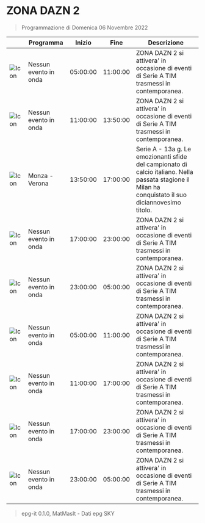 # ZONA DAZN 2
> Programmazione di Domenica 06 Novembre 2022

||Programma|Inizio|Fine|Descrizione|
|---|---|---|---|---|
|![Icon](https://guidatv.sky.it/uuid/d210f347-cfdb-4d7e-ae08-1f93c404fc8d/cover?md5ChecksumParam=290baf03a80c7aec58d960086d34c9bc&sid=535)|Nessun evento in onda|05:00:00|11:00:00|ZONA DAZN 2 si attivera&#039; in occasione di eventi di Serie A TIM trasmessi in contemporanea.
|![Icon](https://guidatv.sky.it/uuid/d210f347-cfdb-4d7e-ae08-1f93c404fc8d/cover?md5ChecksumParam=290baf03a80c7aec58d960086d34c9bc&sid=535)|Nessun evento in onda|11:00:00|13:50:00|ZONA DAZN 2 si attivera&#039; in occasione di eventi di Serie A TIM trasmessi in contemporanea.
|![Icon](https://guidatv.sky.it/uuid/30650aa0-1830-45fe-840d-36856183a4f0/cover?md5ChecksumParam=290baf03a80c7aec58d960086d34c9bc&sid=535)|Monza - Verona|13:50:00|17:00:00|Serie A - 13a g. Le emozionanti sfide del campionato di calcio italiano. Nella passata stagione il Milan ha conquistato il suo diciannovesimo titolo.
|![Icon](https://guidatv.sky.it/uuid/d210f347-cfdb-4d7e-ae08-1f93c404fc8d/cover?md5ChecksumParam=290baf03a80c7aec58d960086d34c9bc&sid=535)|Nessun evento in onda|17:00:00|23:00:00|ZONA DAZN 2 si attivera&#039; in occasione di eventi di Serie A TIM trasmessi in contemporanea.
|![Icon](https://guidatv.sky.it/uuid/d210f347-cfdb-4d7e-ae08-1f93c404fc8d/cover?md5ChecksumParam=290baf03a80c7aec58d960086d34c9bc&sid=535)|Nessun evento in onda|23:00:00|05:00:00|ZONA DAZN 2 si attivera&#039; in occasione di eventi di Serie A TIM trasmessi in contemporanea.
|![Icon](https://guidatv.sky.it/uuid/d210f347-cfdb-4d7e-ae08-1f93c404fc8d/cover?md5ChecksumParam=290baf03a80c7aec58d960086d34c9bc&sid=535)|Nessun evento in onda|05:00:00|11:00:00|ZONA DAZN 2 si attivera&#039; in occasione di eventi di Serie A TIM trasmessi in contemporanea.
|![Icon](https://guidatv.sky.it/uuid/d210f347-cfdb-4d7e-ae08-1f93c404fc8d/cover?md5ChecksumParam=290baf03a80c7aec58d960086d34c9bc&sid=535)|Nessun evento in onda|11:00:00|17:00:00|ZONA DAZN 2 si attivera&#039; in occasione di eventi di Serie A TIM trasmessi in contemporanea.
|![Icon](https://guidatv.sky.it/uuid/d210f347-cfdb-4d7e-ae08-1f93c404fc8d/cover?md5ChecksumParam=290baf03a80c7aec58d960086d34c9bc&sid=535)|Nessun evento in onda|17:00:00|23:00:00|ZONA DAZN 2 si attivera&#039; in occasione di eventi di Serie A TIM trasmessi in contemporanea.
|![Icon](https://guidatv.sky.it/uuid/d210f347-cfdb-4d7e-ae08-1f93c404fc8d/cover?md5ChecksumParam=290baf03a80c7aec58d960086d34c9bc&sid=535)|Nessun evento in onda|23:00:00|05:00:00|ZONA DAZN 2 si attivera&#039; in occasione di eventi di Serie A TIM trasmessi in contemporanea.



 > epg-it 0.1.0, MatMasIt - Dati epg SKY